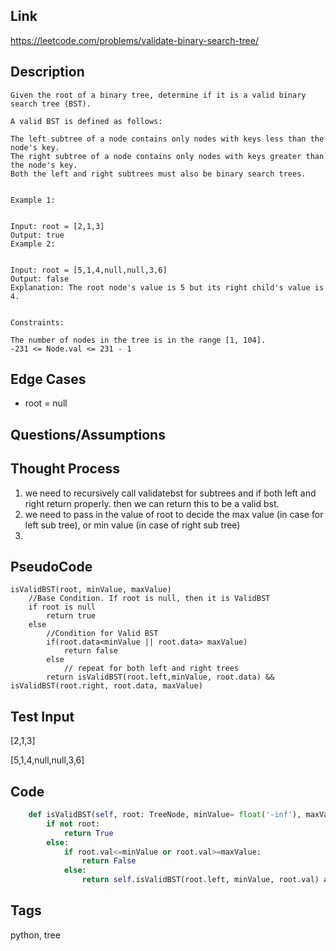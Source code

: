 ## Link
https://leetcode.com/problems/validate-binary-search-tree/

## Description

```
Given the root of a binary tree, determine if it is a valid binary search tree (BST).

A valid BST is defined as follows:

The left subtree of a node contains only nodes with keys less than the node's key.
The right subtree of a node contains only nodes with keys greater than the node's key.
Both the left and right subtrees must also be binary search trees.
 

Example 1:


Input: root = [2,1,3]
Output: true
Example 2:


Input: root = [5,1,4,null,null,3,6]
Output: false
Explanation: The root node's value is 5 but its right child's value is 4.
 

Constraints:

The number of nodes in the tree is in the range [1, 104].
-231 <= Node.val <= 231 - 1
```



## Edge Cases

* root = null

## Questions/Assumptions



## Thought Process

1. we need to recursively call validatebst for subtrees and if both left and right return properly. then we can return this to be a valid bst. 
2. we need to pass in the value of root to decide the max value (in case for left sub tree), or min value (in case of right sub tree)
3. 

## PseudoCode

```
isValidBST(root, minValue, maxValue)
	//Base Condition. If root is null, then it is ValidBST
	if root is null
		return true
	else
		//Condition for Valid BST
		if(root.data<minValue || root.data> maxValue)
			return false
		else
			// repeat for both left and right trees
    	return isValidBST(root.left,minValue, root.data) && isValidBST(root.right, root.data, maxValue)
```

## Test Input

[2,1,3]

[5,1,4,null,null,3,6]

## Code

```python
    def isValidBST(self, root: TreeNode, minValue= float('-inf'), maxValue= float('inf')) -> bool:
        if not root:
            return True
        else:
            if root.val<=minValue or root.val>=maxValue:
                return False
            else:
                return self.isValidBST(root.left, minValue, root.val) and self.isValidBST(root.right, root.val, maxValue)
```

## Tags

python, tree













